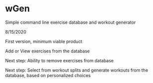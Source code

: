 # wGen
Simple command line exercise database and workout generator

8/15/2020

First version, minimum viable product

Add or View exercises from the database

Next step: Ability to remove exercises from database

Next step: Select from workout splits and generate workouts from the database, based on personalized choices
